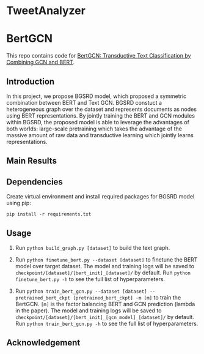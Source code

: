 # TweetAnalyzer

# BertGCN
This repo contains code for [BertGCN: Transductive Text Classification by Combining GCN and BERT](https://arxiv.org/abs/2105.05727).


## Introduction

In this project, we propose BGSRD model, which proposed a symmetric combination between BERT and Text GCN. BGSRD constuct a heterogeneous graph over the dataset
and represents documents as nodes using BERT representations. By jointly training the BERT and GCN modules within BGSRD, the proposed model is able to leverage the advantages of both worlds: large-scale pretraining which takes the advantage of the massive amount of raw data and transductive learning which jointly learns representations.

## Main Results

## Dependencies

Create virtual environment and install required packages for BGSRD model using pip:

`pip install -r requirements.txt`

## Usage

1. Run `python build_graph.py [dataset]` to build the text graph.

2. Run `python finetune_bert.py --dataset [dataset]` 
to finetune the BERT model over target dataset. The model and training logs will be saved to `checkpoint/[dataset]/[bert_init]_[dataset]/` by default. 
Run `python finetune_bert.py -h` to see the full list of hyperparameters.

3. Run `python train_bert_gcn.py --dataset [dataset] --pretrained_bert_ckpt [pretrained_bert_ckpt] -m [m]`
to train the BertGCN.
`[m]` is the factor balancing BERT and GCN prediction \(lambda in the paper\). 
The model and training logs will be saved to `checkpoint/[dataset]/[bert_init]_[gcn_model]_[dataset]/` by default. 
Run `python train_bert_gcn.py -h` to see the full list of hyperparameters.

## Acknowledgement
